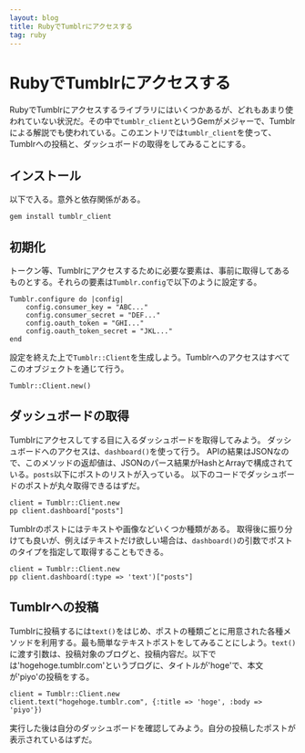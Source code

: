 ```yaml
---
layout: blog
title: RubyでTumblrにアクセスする
tag: ruby
---
```


# RubyでTumblrにアクセスする

RubyでTumblrにアクセスするライブラリにはいくつかあるが、どれもあまり使われていない状況だ。その中で`tumblr_client`というGemがメジャーで、Tumblrによる解説でも使われている。このエントリでは`tumblr_client`を使って、Tumblrへの投稿と、ダッシュボードの取得をしてみることにする。

## インストール

以下で入る。意外と依存関係がある。

    gem install tumblr_client

## 初期化

トークン等、Tumblrにアクセスするために必要な要素は、事前に取得してあるものとする。それらの要素は`Tumblr.config`で以下のように設定する。

~~~~
Tumblr.configure do |config|
	config.consumer_key = "ABC..."
	config.consumer_secret = "DEF..."
	config.oauth_token = "GHI..."
	config.oauth_token_secret = "JKL..."
end
~~~~

設定を終えた上で`Tumblr::Client`を生成しよう。Tumblrへのアクセスはすべてこのオブジェクトを通じて行う。

~~~~
Tumblr::Client.new()
~~~~

## ダッシュボードの取得

Tumblrにアクセスしてする目に入るダッシュボードを取得してみよう。
ダッシュボードへのアクセスは、`dashboard()`を使って行う。
APIの結果はJSONなので、このメソッドの返却値は、JSONのパース結果がHashとArrayで構成されている。`posts`以下にポストのリストが入っている。
以下のコードでダッシュボードのポストが丸々取得できるはずだ。

~~~~
client = Tumblr::Client.new
pp client.dashboard["posts"]
~~~~

Tumblrのポストにはテキストや画像などいくつか種類がある。
取得後に振り分けても良いが、例えばテキストだけ欲しい場合は、`dashboard()`の引数でポストのタイプを指定して取得することもできる。

~~~~
client = Tumblr::Client.new
pp client.dashboard(:type => 'text')["posts"]
~~~~

## Tumblrへの投稿

Tumblrに投稿するには`text()`をはじめ、ポストの種類ごとに用意された各種メソッドを利用する。最も簡単なテキストポストをしてみることにしよう。`text()`に渡す引数は、投稿対象のブログと、投稿内容だ。以下では'hogehoge.tumblr.com'というブログに、タイトルが'hoge'で、本文が'piyo'の投稿をする。

~~~~
client = Tumblr::Client.new
client.text("hogehoge.tumblr.com", {:title => 'hoge', :body => 'piyo'})
~~~~

実行した後は自分のダッシュボードを確認してみよう。自分の投稿したポストが表示されているはずだ。
